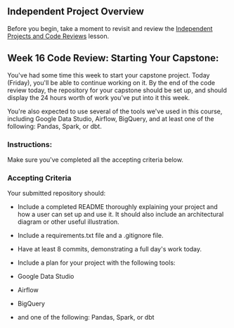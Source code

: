 ## Independent Project Overview
Before you begin, take a moment to revisit and review the [Independent Projects and Code Reviews](https://www.learnhowtoprogram.com/introduction-to-programming/getting-started-at-epicodus/independent-projects-and-code-reviews) lesson.

## Week 16 Code Review: Starting Your Capstone:
You've had some time this week to start your capstone project. Today (Friday), you'll be able to continue working on it. By the end of the code review today, the repository for your capstone should be set up, and should display the 24 hours worth of work you've put into it this week.

You're also expected to use several of the tools we've used in this course, including Google Data Studio, Airflow, BigQuery, and at least one of the following: Pandas, Spark, or dbt.

### Instructions:
Make sure you've completed all the accepting criteria below.

### Accepting Criteria
Your submitted repository should:
- Include a completed README thoroughly explaining your project and how a user can set up and use it. It should also include an architectural diagram or other useful illustration.
- Include a requirements.txt file and a .gitignore file.
- Have at least 8 commits, demonstrating a full day's work today.
- Include a plan for your project with the following tools:

- Google Data Studio

- Airflow

- BigQuery

- and one of the following: Pandas, Spark, or dbt





